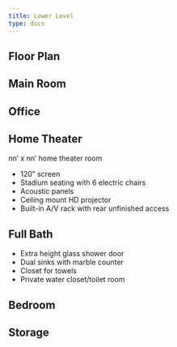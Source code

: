 ```yaml
---
title: Lower Level
type: docs
---
```


## Floor Plan

## Main Room

## Office

## Home Theater

nn’ x nn’ home theater room
* 120” screen
* Stadium seating with 6 electric chairs
* Acoustic panels
* Ceiling mount HD projector
* Built-in A/V rack with rear unfinished access

## Full Bath

* Extra height glass shower door
* Dual sinks with marble counter
* Closet for towels
* Private water closet/toilet room

## Bedroom

## Storage
